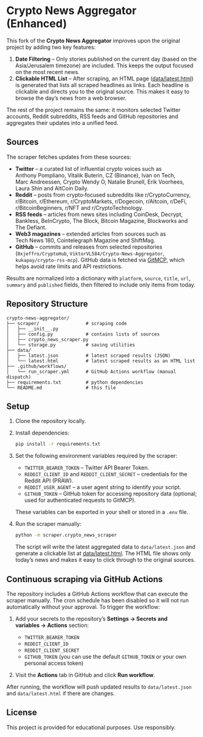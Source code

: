 # Crypto News Aggregator (Enhanced)

This fork of the **Crypto News Aggregator** improves upon the original
project by adding two key features:

1. **Date Filtering** – Only stories published on the current day
   (based on the Asia/Jerusalem timezone) are included. This keeps the
   output focused on the most recent news.
2. **Clickable HTML List** – After scraping, an HTML page
   ([data/latest.html](data/latest.html)) is generated that lists all
   scraped headlines as links. Each headline is clickable and directs
   you to the original source. This makes it easy to browse the day’s
   news from a web browser.

The rest of the project remains the same: it monitors selected Twitter
accounts, Reddit subreddits, RSS feeds and GitHub repositories and
aggregates their updates into a unified feed.

## Sources

The scraper fetches updates from these sources:

* **Twitter** – a curated list of influential crypto voices such as
  Anthony Pompliano, Vitalik Buterin, CZ (Binance), Ivan on Tech,
  Marc Andreessen, Crypto Wendy O, Natalie Brunell, Erik Voorhees,
  Laura Shin and AltCoin Daily.
* **Reddit** – posts from crypto‑focused subreddits like
  r/CryptoCurrency, r/Bitcoin, r/Ethereum, r/CryptoMarkets, r/Dogecoin,
  r/Altcoin, r/DeFi, r/BitcoinBeginners, r/NFT and r/CryptoTechnology.
* **RSS feeds** – articles from news sites including CoinDesk, Decrypt,
  Bankless, BeInCrypto, The Block, Bitcoin Magazine, Blockworks and
  The Defiant.
* **Web3 magazines** – extended articles from sources such as Tech News 180,
  Cointelegraph Magazine and ShiftMag.
* **GitHub** – commits and releases from selected repositories
  (`0xjeffro/CryptoHub`, `ViktorVL584/Crypto-News-Aggregator`,
  `kukapay/crypto-rss-mcp`). GitHub data is fetched via
  [GitMCP](https://gitmcp.io), which helps avoid rate limits and API
  restrictions.

Results are normalized into a dictionary with `platform`, `source`,
`title`, `url`, `summary` and `published` fields, then filtered to
include only items from today.

## Repository Structure

```
crypto-news-aggregator/
├── scraper/                 # scraping code
│   ├── __init__.py
│   ├── config.py            # contains lists of sources
│   ├── crypto_news_scraper.py
│   └── storage.py           # saving utilities
├── data/
│   ├── latest.json          # latest scraped results (JSON)
│   └── latest.html          # latest scraped results as an HTML list
├── .github/workflows/
│   └── run_scraper.yml      # GitHub Actions workflow (manual dispatch)
├── requirements.txt         # python dependencies
└── README.md                # this file
```

## Setup

1. Clone the repository locally.
2. Install dependencies:

   ```bash
   pip install -r requirements.txt
   ```

3. Set the following environment variables required by the scraper:

   * `TWITTER_BEARER_TOKEN` – Twitter API Bearer Token.
   * `REDDIT_CLIENT_ID` and `REDDIT_CLIENT_SECRET` – credentials for the
     Reddit API (PRAW).
   * `REDDIT_USER_AGENT` – a user agent string to identify your script.
   * `GITHUB_TOKEN` – GitHub token for accessing repository data (optional; used for
     authenticated requests to GitMCP).

   These variables can be exported in your shell or stored in a `.env` file.

4. Run the scraper manually:

   ```bash
   python -m scraper.crypto_news_scraper
   ```

   The script will write the latest aggregated data to
   `data/latest.json` and generate a clickable list at
   [data/latest.html](data/latest.html). The HTML file shows only
   today’s news and makes it easy to click through to the original
   sources.

## Continuous scraping via GitHub Actions

The repository includes a GitHub Actions workflow that can execute the
scraper manually. The cron schedule has been disabled so it will not
run automatically without your approval. To trigger the workflow:

1. Add your secrets to the repository’s **Settings → Secrets and
   variables → Actions** section:

   * `TWITTER_BEARER_TOKEN`
   * `REDDIT_CLIENT_ID`
   * `REDDIT_CLIENT_SECRET`
   * `GITHUB_TOKEN` (you can use the default `GITHUB_TOKEN` or your own
     personal access token)

2. Visit the **Actions** tab in GitHub and click **Run workflow**.

After running, the workflow will push updated results to
`data/latest.json` and `data/latest.html` if there are changes.

## License

This project is provided for educational purposes. Use responsibly.